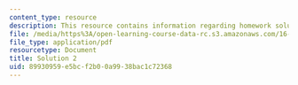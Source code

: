 ```yaml
---
content_type: resource
description: This resource contains information regarding homework solution 2.
file: /media/https%3A/open-learning-course-data-rc.s3.amazonaws.com/16-50-introduction-to-propulsion-systems-spring-2012/89930959e5bcf2b00a9938bac1c72368_MIT16_50S12_sol2.pdf
file_type: application/pdf
resourcetype: Document
title: Solution 2
uid: 89930959-e5bc-f2b0-0a99-38bac1c72368
---
```


